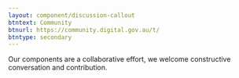 ```yaml
---
layout: component/discussion-callout
btntext: Community
btnurl: https://community.digital.gov.au/t/
btntype: secondary
---
```


Our components are a collaborative effort, we welcome constructive conversation and contribution.
